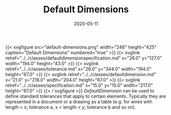 ﻿---
title: Default Dimensions
toc: false
type: specs
layout: diagram
date: "2020-05-11"
draft: false
specification: VEC
version: 1.2.0
documentType: "Recommendation"
elementType: Diagram
classes:
  - DefaultDimensionSpecification
  - Tolerance
  - DefaultDimension
  - Specification
menu:
  VEC-1.2.0:    
    parent: topology-and-geometry
    identifier: topology-and-geometry/default-dimensions
    weight: 1008010 

# Prev/next pager order (if `docs_section_pager` enabled in `params.toml`)
weight: 1008010
---
{{< svgfigure src="default-dimensions.png" width="246" height="425" caption="Default Dimensions" numbered="true" >}}
  {{< svglink relref="../../classes/defaultdimensionspecification.md" x="26.0" y="127.0" width="194.0" height="43.0" >}}
  {{< svglink relref="../../classes/tolerance.md" x="26.0" y="344.0" width="194.0" height="67.0" >}}
  {{< svglink relref="../../classes/defaultdimension.md" x="21.0" y="218.0" width="204.0" height="67.0" >}}
  {{< svglink relref="../../classes/specification.md" x="15.0" y="15.0" width="217.0" height="67.0" >}}
{{< / svgfigure >}}
<i>DefaultDimension</i> can be used to define standard tolerances that apply to certain elements. Typically they are represented in a document or a drawing as a table (e.g. for wires with length &lt; x; tolerance a, x &lt; length &lt; y; tolerance b and so on).